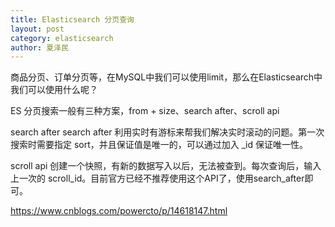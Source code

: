 ```yaml
---
title: Elasticsearch 分页查询
layout: post
category: elasticsearch
author: 夏泽民
---
```

商品分页、订单分页等，在MySQL中我们可以使用limit，那么在Elasticsearch中我们可以使用什么呢？

ES 分页搜索一般有三种方案，from + size、search after、scroll api
<!-- more -->
search after
search after 利用实时有游标来帮我们解决实时滚动的问题。第一次搜索时需要指定 sort，并且保证值是唯一的，可以通过加入 _id 保证唯一性。

scroll api
创建一个快照，有新的数据写入以后，无法被查到。每次查询后，输入上一次的 scroll_id。目前官方已经不推荐使用这个API了，使用search_after即可。

https://www.cnblogs.com/powercto/p/14618147.html